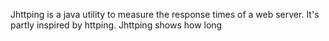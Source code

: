 Jhttping is a java utility to measure the response times of a web server. It's partly inspired by httping. 
Jhttping shows how long 
